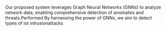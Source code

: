 Our proposed system leverages Graph Neural Networks (GNNs) to analyze network data, 
enabling comprehensive detection of anomalies and threats.Performed By harnessing the power 
of GNNs, we aim to detect types of iot intrusionattacks
